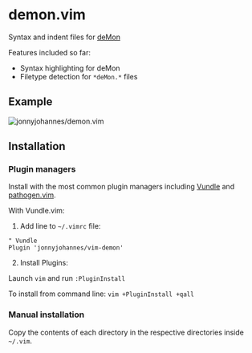 # demon.vim

Syntax and indent files for [deMon](http://www.demon-software.com/)

Features included so far:

* Syntax highlighting for deMon
* Filetype detection for `*deMon.*` files

## Example

![jonnyjohannes/demon.vim](https://dl.dropboxusercontent.com/u/9525837/vim-demon.png "jonnyjohannes/demon.vim")

## Installation

### Plugin managers

Install with the most common plugin managers including [Vundle](https://github.com/VundleVim/Vundle.vim) and [pathogen.vim](https://github.com/tpope/vim-pathogen).

With Vundle.vim:

1. Add line to `~/.vimrc` file:

  ```viml
  " Vundle
  Plugin 'jonnyjohannes/vim-demon'
  ```

2. Install Plugins:

  Launch `vim` and run `:PluginInstall`
  
  To install from command line: `vim +PluginInstall +qall`

### Manual installation

Copy the contents of each directory in the respective directories inside `~/.vim`.
